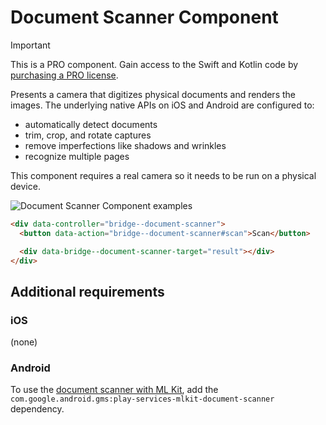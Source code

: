 # Document Scanner Component

> [!IMPORTANT]
> This is a PRO component. Gain access to the Swift and Kotlin code by [purchasing a PRO license](https://buy.stripe.com/fZeaF6bn9b9d4Pm14b).

Presents a camera that digitizes physical documents and renders the images. The underlying native APIs on iOS and Android are configured to:

* automatically detect documents
* trim, crop, and rotate captures
* remove imperfections like shadows and wrinkles
* recognize multiple pages

This component requires a real camera so it needs to be run on a physical device.

![Document Scanner Component examples](/resources/screenshots/document-scanner.png)

```html
<div data-controller="bridge--document-scanner">
  <button data-action="bridge--document-scanner#scan">Scan</button>

  <div data-bridge--document-scanner-target="result"></div>
</div>
```

## Additional requirements

### iOS

(none)

### Android

To use the [document scanner with ML Kit](https://developers.google.com/ml-kit/vision/doc-scanner/android), add the `com.google.android.gms:play-services-mlkit-document-scanner` dependency.
